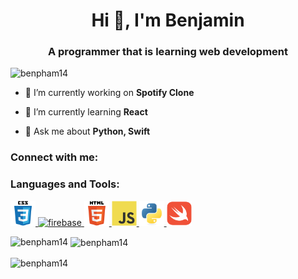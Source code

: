 <h1 align="center">Hi 👋, I'm Benjamin</h1>
<h3 align="center">A programmer that is learning web development</h3>

<p align="left"> <img src="https://komarev.com/ghpvc/?username=benpham14&label=Profile%20views&color=0e75b6&style=flat" alt="benpham14" /> </p>

- 🔭 I’m currently working on **Spotify Clone**

- 🌱 I’m currently learning **React**

- 💬 Ask me about **Python, Swift**

<h3 align="left">Connect with me:</h3>
<p align="left">
</p>

<h3 align="left">Languages and Tools:</h3>
<p align="left"> <a href="https://www.w3schools.com/css/" target="_blank" rel="noreferrer"> <img src="https://raw.githubusercontent.com/devicons/devicon/master/icons/css3/css3-original-wordmark.svg" alt="css3" width="40" height="40"/> </a> <a href="https://firebase.google.com/" target="_blank" rel="noreferrer"> <img src="https://www.vectorlogo.zone/logos/firebase/firebase-icon.svg" alt="firebase" width="40" height="40"/> </a> <a href="https://www.w3.org/html/" target="_blank" rel="noreferrer"> <img src="https://raw.githubusercontent.com/devicons/devicon/master/icons/html5/html5-original-wordmark.svg" alt="html5" width="40" height="40"/> </a> <a href="https://developer.mozilla.org/en-US/docs/Web/JavaScript" target="_blank" rel="noreferrer"> <img src="https://raw.githubusercontent.com/devicons/devicon/master/icons/javascript/javascript-original.svg" alt="javascript" width="40" height="40"/> </a> <a href="https://www.python.org" target="_blank" rel="noreferrer"> <img src="https://raw.githubusercontent.com/devicons/devicon/master/icons/python/python-original.svg" alt="python" width="40" height="40"/> </a> <a href="https://developer.apple.com/swift/" target="_blank" rel="noreferrer"> <img src="https://raw.githubusercontent.com/devicons/devicon/master/icons/swift/swift-original.svg" alt="swift" width="40" height="40"/> </a> </p>

<p><img align="left" src="https://github-readme-stats.vercel.app/api/top-langs?username=benpham14&show_icons=true&locale=en&layout=compact" alt="benpham14" /></p>

<p>&nbsp;<img align="center" src="https://github-readme-stats.vercel.app/api?username=benpham14&show_icons=true&locale=en" alt="benpham14" /></p>

<p><img align="center" src="https://github-readme-streak-stats.herokuapp.com/?user=benpham14&" alt="benpham14" /></p>

